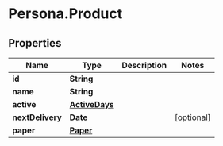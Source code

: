 # Persona.Product

## Properties

Name | Type | Description | Notes
------------ | ------------- | ------------- | -------------
**id** | **String** |  | 
**name** | **String** |  | 
**active** | [**ActiveDays**](ActiveDays.md) |  | 
**nextDelivery** | **Date** |  | [optional] 
**paper** | [**Paper**](Paper.md) |  | 


